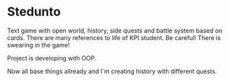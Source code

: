 # Stedunto

Text game with open world, history, side quests and battle system based on cards.
There are many references to life of KPI student.
Be careful! There is swearing in the game!

Project is developing with OOP.

Now all base things allready and I`m creating history with different quests.
